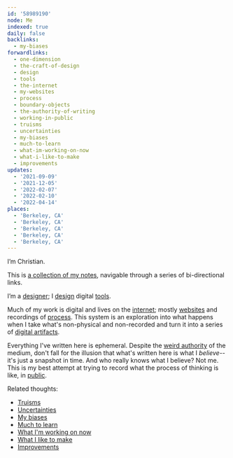 ```yaml
---
id: '58989190'
node: Me
indexed: true
daily: false
backlinks:
  - my-biases
forwardlinks:
  - one-dimension
  - the-craft-of-design
  - design
  - tools
  - the-internet
  - my-websites
  - process
  - boundary-objects
  - the-authority-of-writing
  - working-in-public
  - truisms
  - uncertainties
  - my-biases
  - much-to-learn
  - what-im-working-on-now
  - what-i-like-to-make
  - improvements
updates:
  - '2021-09-09'
  - '2021-12-05'
  - '2022-02-07'
  - '2022-02-10'
  - '2022-04-14'
places:
  - 'Berkeley, CA'
  - 'Berkeley, CA'
  - 'Berkeley, CA'
  - 'Berkeley, CA'
  - 'Berkeley, CA'
---
```


I’m Christian.

This is [a collection of my notes](one-dimension.md), navigable through a series of bi-directional links.

I’m a [designer](the-craft-of-design.md); I [design](design.md) digital [tools](tools.md).

Much of my work is digital and lives on the [internet](the-internet.md); mostly [websites](my-websites.md) and recordings of [process](process.md). This system is an exploration into what happens when I take what's non-physical and non-recorded and turn it into a series of [digital artifacts](boundary-objects.md).

Everything I've written here is ephemeral. Despite the [weird authority](the-authority-of-writing.md) of the medium, don't fall for the illusion that what's written here is what I *believe*--it's just a snapshot in time. And who really knows what I believe? Not me. This is my best attempt at trying to record what the process of thinking is like, in [public](working-in-public.md). 

Related thoughts: 

- [Truisms](truisms.md)
- [Uncertainties](uncertainties.md)
- [My biases](my-biases.md)
- [Much to learn](much-to-learn.md)
- [What I'm working on now](what-im-working-on-now.md)
- [What I like to make](what-i-like-to-make.md)
- [Improvements](improvements.md)
